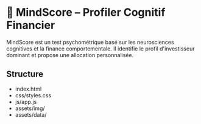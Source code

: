 # 🧠 MindScore – Profiler Cognitif Financier

MindScore est un test psychométrique basé sur les neurosciences cognitives et la finance comportementale. Il identifie le profil d'investisseur dominant et propose une allocation personnalisée.

## Structure

- index.html
- css/styles.css
- js/app.js
- assets/img/
- assets/data/
